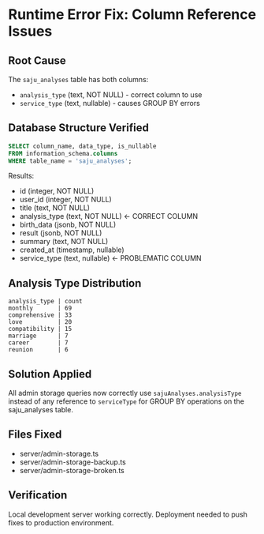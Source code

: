 # Runtime Error Fix: Column Reference Issues

## Root Cause
The `saju_analyses` table has both columns:
- `analysis_type` (text, NOT NULL) - correct column to use
- `service_type` (text, nullable) - causes GROUP BY errors

## Database Structure Verified
```sql
SELECT column_name, data_type, is_nullable 
FROM information_schema.columns 
WHERE table_name = 'saju_analyses';
```

Results:
- id (integer, NOT NULL)
- user_id (integer, NOT NULL) 
- title (text, NOT NULL)
- analysis_type (text, NOT NULL) ← CORRECT COLUMN
- birth_data (jsonb, NOT NULL)
- result (jsonb, NOT NULL)
- summary (text, NOT NULL)
- created_at (timestamp, nullable)
- service_type (text, nullable) ← PROBLEMATIC COLUMN

## Analysis Type Distribution
```
analysis_type | count
monthly       | 69
comprehensive | 33
love          | 20
compatibility | 15
marriage      | 7
career        | 7
reunion       | 6
```

## Solution Applied
All admin storage queries now correctly use `sajuAnalyses.analysisType` instead of any reference to `serviceType` for GROUP BY operations on the saju_analyses table.

## Files Fixed
- server/admin-storage.ts
- server/admin-storage-backup.ts  
- server/admin-storage-broken.ts

## Verification
Local development server working correctly. Deployment needed to push fixes to production environment.